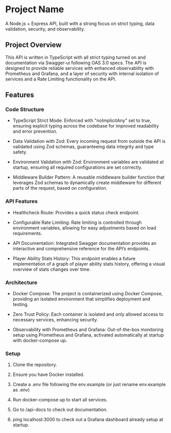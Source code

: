 # Project Name

A Node.js + Express API, built with a strong focus on
strict typing, data validation, security, and observability.

## Project Overview

This API is written in TypeScript with all strict typing turned on and documentation via Swagger-ui following OAS 3.0 specs.
The API is designed to provide reliable services with enhanced observability with Prometheus and Grafana,
and a layer of security with internal isolation of services and a Rate Limiting functionality on the API.

## Features

### Code Structure

- TypeScript Strict Mode: Enforced with "noImplicitAny" set to true,
ensuring explicit typing across the codebase for improved readability and error prevention.

- Data Validation with Zod: Every incoming request from outside the API is validated
using Zod schemas, guaranteeing data integrity and type safety.

- Environment Validation with Zod: Environment variables are validated at startup,
ensuring all required configurations are set correctly.

- Middleware Builder Pattern: A reusable middleware builder function
that leverages Zod schemas to dynamically create middleware for different parts of the request,
based on configuration.

### API Features

- Healthcheck Route: Provides a quick status check endpoint.

- Configurable Rate Limiting: Rate limiting is controlled through environment variables,
allowing for easy adjustments based on load requirements.

- API Documentation: Integrated Swagger documentation provides an interactive and
comprehensive reference for the API’s endpoints.

- Player Ability Stats History: This endpoint enables a future implementation of a graph of
player ability stats history, offering a visual overview of stats changes over time.

### Architecture

- Docker Compose: The project is containerized using Docker Compose,
providing an isolated environment that simplifies deployment and testing.

- Zero Trust Policy: Each container is isolated and only allowed access
to necessary services, enhancing security.

- Observability with Prometheus and Grafana: Out-of-the-box monitoring setup
using Prometheus and Grafana, activated automatically at startup with
docker-compose up.

### Setup

1. Clone the repository.

2. Ensure you have Docker installed.

3. Create a .env file following the  env.example (or just rename env.example as .env)

4. Run docker-compose up to start all services.

5. Go to /api-docs to check out documentation.

6. ping localhost:3000 to check out a Grafana dashboard already setup at startup.
